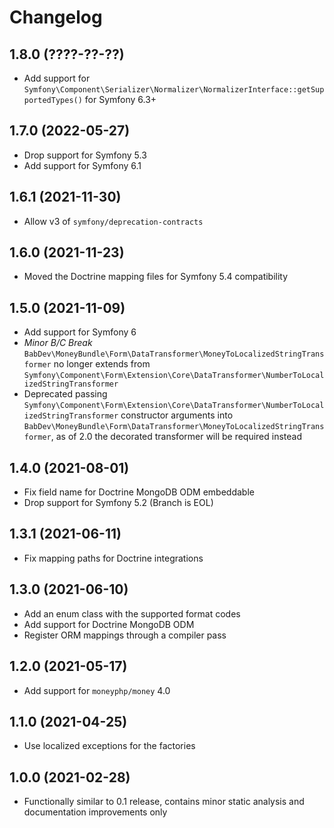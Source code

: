 # Changelog

## 1.8.0 (????-??-??)

- Add support for `Symfony\Component\Serializer\Normalizer\NormalizerInterface::getSupportedTypes()` for Symfony 6.3+

## 1.7.0 (2022-05-27)

- Drop support for Symfony 5.3
- Add support for Symfony 6.1

## 1.6.1 (2021-11-30)

- Allow v3 of `symfony/deprecation-contracts`

## 1.6.0 (2021-11-23)

- Moved the Doctrine mapping files for Symfony 5.4 compatibility

## 1.5.0 (2021-11-09)

- Add support for Symfony 6
- *Minor B/C Break* `BabDev\MoneyBundle\Form\DataTransformer\MoneyToLocalizedStringTransformer` no longer extends from `Symfony\Component\Form\Extension\Core\DataTransformer\NumberToLocalizedStringTransformer`
- Deprecated passing `Symfony\Component\Form\Extension\Core\DataTransformer\NumberToLocalizedStringTransformer` constructor arguments into `BabDev\MoneyBundle\Form\DataTransformer\MoneyToLocalizedStringTransformer`, as of 2.0 the decorated transformer will be required instead 

## 1.4.0 (2021-08-01)

- Fix field name for Doctrine MongoDB ODM embeddable
- Drop support for Symfony 5.2 (Branch is EOL)

## 1.3.1 (2021-06-11)

- Fix mapping paths for Doctrine integrations

## 1.3.0 (2021-06-10)

- Add an enum class with the supported format codes
- Add support for Doctrine MongoDB ODM
- Register ORM mappings through a compiler pass

## 1.2.0 (2021-05-17)

- Add support for `moneyphp/money` 4.0

## 1.1.0 (2021-04-25)

- Use localized exceptions for the factories

## 1.0.0 (2021-02-28)

- Functionally similar to 0.1 release, contains minor static analysis and documentation improvements only
